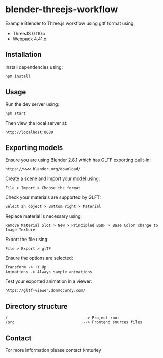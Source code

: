 # blender-threejs-workflow

Example Blender to Three.js workflow using gltf format using:

* ThreeJS 0.110.x
* Webpack 4.41.x


## Installation

Install dependencies using:

    npm install


## Usage

Run the dev server using:

    npm start

Then view the local server at:

    http://localhost:8080


## Exporting models

Ensure you are using Blender 2.8.1 which has GLTF exporting built-in:

    https://www.blender.org/download/

Create a scene and import your model using:

    File > Import > Choose the format

Check your materials are supported by GLFT:

    Select an object > Bottom right > Material

Replace material is necessary using:

    Remove Material Slot > New > Principled BSDF > Base Color change to Image Texture

Export the file using:

    File > Export > glTF

Ensure the options are selected:

    Transform -> +Y Up
    Animations -> Always sample animations

Test your exported animation in a viewer:

    https://gltf-viewer.donmccurdy.com/


## Directory structure

    /                                 --> Project root
    /src                              --> Frontend sources files


## Contact

For more information please contact kmturley
